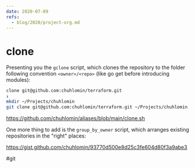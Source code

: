 ```yaml
---
date: 2020-07-09
refs:
  - blog/2020/project-org.md
---
```


# clone

Presenting you the `gclone` script, which clones the repository to the folder
following convention `<owner>/<repo>` (like go get before introducing modules):

```bash
clone git@github.com:chuhlomin/terraform.git
↓
mkdir ~/Projects/chuhlomin
git clone git@github.com:chuhlomin/terraform.git ~/Projects/chuhlomin
```

https://github.com/chuhlomin/aliases/blob/main/clone.sh

One more thing to add is the `group_by_owner` script, which arranges existing repositories in the "right" places:

https://gist.github.com/chuhlomin/93770d500e8d25c3fe604d80f3a9abe3

#git
